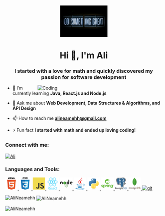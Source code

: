 <p align="center">
  <img src="https://github.com/AliNeamehh/AliNeamehh/blob/main/clark-tibbs-oqStl2L5oxI-unsplash.jpg" width="30%" height="20%">
</p>

<h1 align="center">Hi 👋, I'm Ali</h1>
<h3 align="center">I started with a love for math and quickly discovered my passion for software development</h3>

<img align="right" alt="Coding" width="400" src="https://camo.githubusercontent.com/43f98c6bf8f3ddd19934cf2480deeaa0137aadb0b42ada4693ef4b77ac60f2ff/68747470733a2f2f6d656469612e67697068792e636f6d2f6d656469612f584971435178303245315539572f67697068792e676966">

- 🌱 I’m currently learning **Java, React.js and Node.js**

- 💬 Ask me about **Web Development, Data Structures & Algorithms, and API Design**

- 📫 How to reach me **alineamehh@gmail.com**

- ⚡ Fun fact **I started with math and ended up loving coding!**

<h3 align="left">Connect with me:</h3>
<p align="left">
<a href="https://www.linkedin.com/in/ali-neameh" target="blank"><img align="center" src="https://raw.githubusercontent.com/rahuldkjain/github-profile-readme-generator/master/src/images/icons/Social/linked-in-alt.svg" alt="Ali" height="30" width="40" /></a>
</p>

<h3 align="left">Languages and Tools:</h3>
<p align="left">
<a href="https://www.w3.org/html/" target="_blank" rel="noreferrer"> <img src="https://raw.githubusercontent.com/devicons/devicon/master/icons/html5/html5-original-wordmark.svg" alt="html5" width="40" height="40"/> </a>
<a href="https://www.w3schools.com/css/" target="_blank" rel="noreferrer"> <img src="https://raw.githubusercontent.com/devicons/devicon/master/icons/css3/css3-original-wordmark.svg" alt="css3" width="40" height="40"/> </a>
<a href="https://developer.mozilla.org/en-US/docs/Web/JavaScript" target="_blank" rel="noreferrer"> <img src="https://raw.githubusercontent.com/devicons/devicon/master/icons/javascript/javascript-original.svg" alt="javascript" width="40" height="40"/> </a>
<a href="https://reactjs.org/" target="_blank" rel="noreferrer"> <img src="https://raw.githubusercontent.com/devicons/devicon/master/icons/react/react-original-wordmark.svg" alt="react" width="40" height="40"/> </a>
<a href="https://nodejs.org" target="_blank" rel="noreferrer"> <img src="https://raw.githubusercontent.com/devicons/devicon/master/icons/nodejs/nodejs-original-wordmark.svg" alt="nodejs" width="40" height="40"/> </a>
<a href="https://www.java.com" target="_blank" rel="noreferrer"> <img src="https://raw.githubusercontent.com/devicons/devicon/master/icons/java/java-original.svg" alt="java" width="40" height="40"/> </a>
<a href="https://www.python.org" target="_blank" rel="noreferrer"> <img src="https://raw.githubusercontent.com/devicons/devicon/master/icons/python/python-original.svg" alt="python" width="40" height="40"/> </a>
<a href="https://spring.io/projects/spring-boot" target="_blank" rel="noreferrer"> <img src="https://raw.githubusercontent.com/devicons/devicon/master/icons/spring/spring-original-wordmark.svg" alt="spring boot" width="40" height="40"/> </a>
<a href="https://www.postgresql.org/" target="_blank" rel="noreferrer"> <img src="https://raw.githubusercontent.com/devicons/devicon/master/icons/postgresql/postgresql-original-wordmark.svg" alt="postgresql" width="40" height="40"/> </a>
<a href="https://www.mongodb.com/" target="_blank" rel="noreferrer"> <img src="https://raw.githubusercontent.com/devicons/devicon/master/icons/mongodb/mongodb-original-wordmark.svg" alt="mongodb" width="40" height="40"/> </a>
<a href="https://git-scm.com/" target="_blank" rel="noreferrer"> <img src="https://www.vectorlogo.zone/logos/git-scm/git-scm-icon.svg" alt="git" width="40" height="40"/> </a>
</p>

<p><img align="left" src="https://github-readme-stats.vercel.app/api/top-langs?username=AliNeamehh&show_icons=true&locale=en&layout=compact" alt="AliNeamehh" /></p>

<p>&nbsp;<img align="center" src="https://github-readme-stats.vercel.app/api?username=AliNeamehh&show_icons=true&locale=en" alt="AliNeamehh" /></p>


<p><img align="center" src="https://github-readme-streak-stats.herokuapp.com/?user=AliNeamehh" alt="AliNeamehh" /></p>



